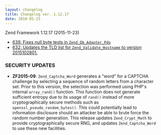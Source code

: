 ```yaml
---
layout: changelog
title: Changelog ver. 1.12.17
date: 2010-05-23
---
```


Zend Framework 1.12.17 (2015-11-23)

- [638: Fixes null byte tests in `Zend_Db_Adapter_Pdo`](https://github.com/zendframework/zf1/pull/638)
- [632: Updates the TLD list for `Zend_Validate_Hostname` to version 2015102801.](https://github.com/zendframework/zf1/pull/632)

### SECURITY UPDATES

- **ZF2015-09**: `Zend_Captcha_Word` generates a "word" for a CAPTCHA challenge by selecting a sequence of random letters from a character set. Prior to this version, the selection was performed using PHP's internal `array_rand()` function. This function does not generate sufficient entropy due to its usage of `rand()` instead of more cryptographically secure methods such as `openssl_pseudo_random_bytes()`. This could potentially lead to information disclosure should an attacker be able to brute force the random number generation. This release updates `Zend_Crypt_Math` to provide cryptographically secure RNG, and updates `Zend_Captcha_Word` to use these new facilities.